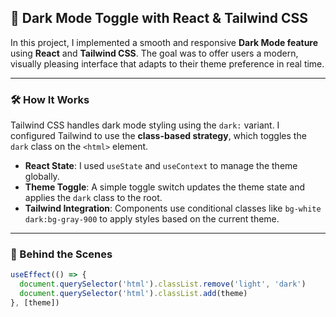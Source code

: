 ## 🌙 Dark Mode Toggle with React & Tailwind CSS

In this project, I implemented a smooth and responsive **Dark Mode feature** using **React** and **Tailwind CSS**. The goal was to offer users a modern, visually pleasing interface that adapts to their theme preference in real time.

---

### 🛠️ How It Works

Tailwind CSS handles dark mode styling using the `dark:` variant. I configured Tailwind to use the **class-based strategy**, which toggles the `dark` class on the `<html>` element.

- **React State**: I used `useState` and `useContext` to manage the theme globally.
- **Theme Toggle**: A simple toggle switch updates the theme state and applies the `dark` class to the root.
- **Tailwind Integration**: Components use conditional classes like `bg-white dark:bg-gray-900` to apply styles based on the current theme.

---

### 🧠 Behind the Scenes

```js
useEffect(() => {
  document.querySelector('html').classList.remove('light', 'dark')
  document.querySelector('html').classList.add(theme)
}, [theme])


